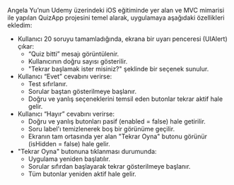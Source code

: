 Angela Yu’nun Udemy üzerindeki iOS eğitiminde yer alan ve MVC mimarisi ile yapılan QuizApp projesini temel alarak, uygulamaya aşağıdaki özellikleri ekledim:
* Kullanıcı 20 soruyu tamamladığında, ekrana bir uyarı penceresi (UIAlert) çıkar:
    * “Quiz bitti” mesajı görüntülenir.
    * Kullanıcının doğru sayısı gösterilir.
    * "Tekrar başlamak ister misiniz?" şeklinde bir seçenek sunulur.
* Kullanıcı “Evet” cevabını verirse:
    * Test sıfırlanır.
    * Sorular baştan gösterilmeye başlanır.
    * Doğru ve yanlış seçeneklerini temsil eden butonlar tekrar aktif hale gelir.
* Kullanıcı “Hayır” cevabını verirse:
    * Doğru ve yanlış butonları pasif (enabled = false) hale getirilir.
    * Soru label'ı temizlenerek boş bir görünüme geçilir.
    * Ekranın tam ortasında yer alan "Tekrar Oyna" butonu görünür (isHidden = false) hale gelir.
* "Tekrar Oyna" butonuna tıklanması durumunda:
    * Uygulama yeniden başlatılır.
    * Sorular sıfırdan başlayarak tekrar gösterilmeye başlanır.
    * Tüm butonlar yeniden aktif hale gelir.
